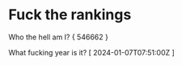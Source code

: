 # Fuck the rankings

Who the hell am I?
{ 546662 }

What fucking year is it?
[ 2024-01-07T07:51:00Z ]
